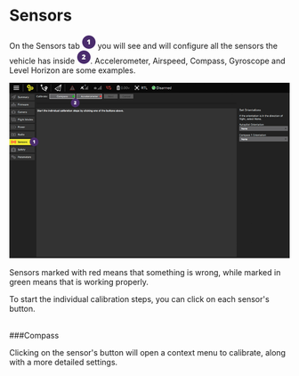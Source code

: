 # Sensors
On the Sensors tab ![](images/01.png) you will see and will configure all the sensors the vehicle has inside ![](images/02.png). Accelerometer, Airspeed, Compass, Gyroscope and Level Horizon are some examples.

![](images/setup/02_sensors_01.png)

Sensors marked with red means that something is wrong, while marked in green means that is working properly.

To start the individual calibration steps, you can click on each sensor's button.
<br>
<br>

###Compass

Clicking on the sensor's button will open a context menu to calibrate, along with a more detailed settings.
